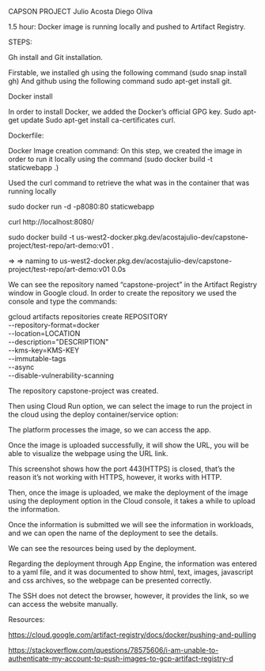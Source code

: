 CAPSON PROJECT
Julio Acosta
Diego Oliva 


1.5 hour: Docker image is running locally and pushed to Artifact Registry. 

STEPS: 

Gh install and Git installation. 

Firstable, we installed gh using the following command (sudo snap install gh)
And github using the following command sudo apt-get install git.

Docker install 

In order to install Docker, we added the Docker’s official GPG key. 
Sudo apt-get update
Sudo apt-get install ca-certificates curl. 




Dockerfile: 






Docker Image creation command: 
On this step, we created the image in order to run it locally using the command (sudo docker build -t staticwebapp .)



Used the curl command to retrieve the what was in the container that was running locally

sudo docker run -d -p8080:80 staticwebapp

curl http://localhost:8080/






sudo docker build -t us-west2-docker.pkg.dev/acostajulio-dev/capstone-project/test-repo/art-demo:v01 .

 => => naming to us-west2-docker.pkg.dev/acostajulio-dev/capstone-project/test-repo/art-demo:v01        0.0s










We can see the repository named “capstone-project” in the Artifact Registry window in Google cloud. 
In order to create the repository we used the console and type the commands: 

  gcloud artifacts repositories create REPOSITORY \
      --repository-format=docker \
      --location=LOCATION \
      --description="DESCRIPTION" \
      --kms-key=KMS-KEY \
      --immutable-tags \
      --async \
      --disable-vulnerability-scanning



The repository capstone-project was created. 




Then using Cloud Run option, we can select the image to run the project in the cloud using the deploy container/service option:  
















The platform processes the image, so we can access the app. 


Once the image is uploaded successfully, it will show the URL, you will be able to visualize the webpage using the URL link. 













This screenshot shows how the port 443(HTTPS) is closed, that’s the reason it’s not working with HTTPS, however, it works with HTTP. 




Then, once the image is uploaded, we make the deployment of the image using the deployment option in the Cloud console, it takes a while to upload the information.

Once the information is submitted we will see the information in workloads, and we can open the name of the deployment to see the details.  				















We can see the resources being used by the deployment. 






















Regarding the deployment through App Engine, the information was entered to a yaml file, and it was documented to show html, text, images, javascript and css archives, so the webpage can be presented correctly. 
























The SSH does not detect the browser, however, it provides the link, so we can access the website manually.





Resources: 

https://cloud.google.com/artifact-registry/docs/docker/pushing-and-pulling

https://stackoverflow.com/questions/78575606/i-am-unable-to-authenticate-my-account-to-push-images-to-gcp-artifact-registry-d


